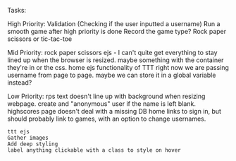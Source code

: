 Tasks:

High Priority: 
    Validation (Checking if the user inputted a username)
    Run a smooth game after high priority is done
    Record the game type? Rock paper scissors or tic-tac-toe


Mid Priority:
    rock paper scissors ejs - I can't quite get everything to stay lined up when the browser is resized. maybe something with the container they're in or the css. 
    home ejs
    functionality of TTT
    right now we are passing username from page to page. maybe we can store it in a global
        variable instead?


Low Priority:
    rps text doesn't line up with background when resizing webpage.
    create and "anonymous" user if the name is left blank.
    highscores page doesn't deal with a missing DB
    home links to sign in, but should probably link to games, with an option to change usernames.
    
    ttt ejs
    Gather images
    Add deep styling
    label anything clickable with a class to style on hover






